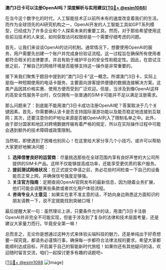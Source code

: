 **澳门3日卡可以注册OpenAI吗？深度解析与实用建议[[TG💪+ @esim1088](https://t.me/s/esim1088)]**

在当今这个数字化的时代，人工智能技术正以前所未有的速度改变着我们的生活。而作为全球领先的AI研究机构之一，OpenAI开发的人工智能工具如GPT系列模型，已经成为了许多企业和个人探索未来的重要工具。然而，对于那些希望使用这些前沿技术的人来说，如何获取访问权限却是一个需要仔细考虑的问题。

首先，让我们来谈谈OpenAI的访问机制。通常情况下，想要使用OpenAI的服务，用户需要先创建一个账户并完成身份验证流程。这一过程旨在确保所有使用者都符合相关的法律要求，并且有助于维护平台的安全性和稳定性。因此，在尝试注册之前，了解自己的网络环境是否能够支持这一操作是非常重要的。

接下来我们聚焦于题目中提到的“澳门3日卡”这一概念。所谓澳门3日卡，实际上是指一种短期使用的电话卡服务，主要面向游客提供便捷的数据连接解决方案。这类产品因其价格实惠、使用方便而受到广泛欢迎。但是，当涉及到像OpenAI这样的高安全性服务平台时，仅仅拥有一张普通的SIM卡可能并不足以满足注册需求。

那么问题来了：到底能不能用澳门3日卡成功注册OpenAI呢？答案取决于几个关键因素。首先，你需要确认该卡是否支持国际漫游功能以及能否稳定地连接到互联网；其次，还要注意你的IP地址来源是否被OpenAI列入了限制名单之中。此外，由于部分国家和地区对跨境数据传输有着严格的规定，所以在实际操作过程中可能会遇到额外的技术障碍或政策限制。

当然啦，即使遇到了困难也别灰心！在这里给大家分享几个小技巧，或许可以帮助大家更好地解决问题：

1. **选择信誉良好的运营商**：尽量挑选那些在全球范围内享有良好声誉的大公司所提供的SIM卡产品。这样不仅能够提高成功率，还能享受更优质的客户服务。
2. **提前测试网络状况**：在正式提交申请之前，务必花些时间检查一下自己的设备能否正常上网，并确保信号强度足够强。
3. **关注官方指南**：定期查阅OpenAI官网发布的最新信息，因为随着业务扩展，他们可能会调整某些条款或者优化用户体验流程。
4. **咨询专业人士意见**：如果实在拿不准主意的话，不妨向身边熟悉这方面知识的朋友请教一下，说不定就能找到突破口哦！

最后提醒大家一句：虽然理论上讲，只要条件允许的话，用澳门3日卡注册OpenAI并非完全不可能实现，但鉴于涉及到了复杂的法律和技术层面考量，还是建议大家量力而行。毕竟安全第一嘛！

总而言之，无论你是想通过这种方式来体验尖端科技的魅力，还是单纯出于好奇想要一探究竟，都请务必谨慎行事，确保每一步都符合法律法规的要求。希望大家都能顺利达成目标，开启属于自己的智能新时代旅程！如果你还有其他疑问的话，欢迎随时留言交流，咱们一起探讨更多有趣的话题吧~

[[TG💪+ @esim1088](https://t.me/s/esim1088) ![Image](https://i.postimg.cc/4NQfJmqS/Snipaste-2025-05-13-00-14-12.png)]